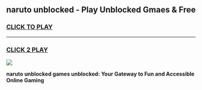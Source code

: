 
## naruto unblocked - Play Unblocked Gmaes & Free
<h3>
<a href="https://news.freeplayer.one?title=naruto_unblocked&ref=16F">CLICK TO PLAY</a></h3>
<hr>

<h3>
<a href="https://news.freeplayer.one?title=naruto_unblocked&ref=16F">CLICK 2 PLAY</a>
  
</h3>

<a href="https://news.freeplayer.one?title=naruto_unblocked&ref=16F/"><img src="https://clearcache.store/games.png"></a>


**naruto unblocked games unblocked: Your Gateway to Fun and Accessible Online Gaming**
